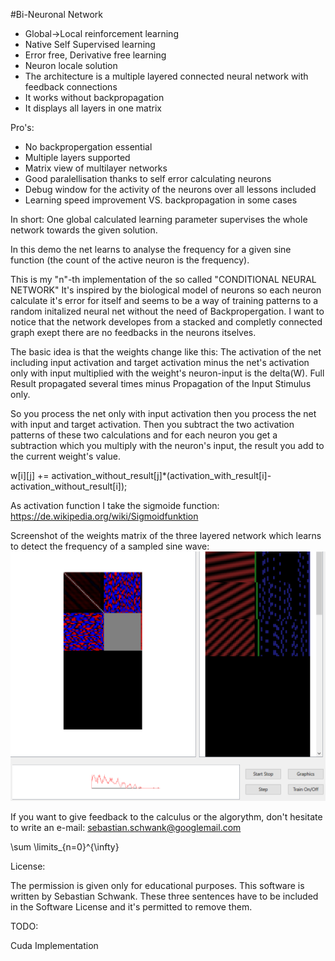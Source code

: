 #Bi-Neuronal Network
- Global->Local reinforcement learning
- Native Self Supervised learning 
- Error free, Derivative free learning
- Neuron locale solution
- The architecture is a multiple layered connected neural network with feedback connections
- It works without backpropagation
- It displays all layers in one matrix

Pro's:
- No backpropergation essential
- Multiple layers supported
- Matrix view of multilayer networks
- Good paralellisation thanks to self error calculating neurons 
- Debug window for the activity of the neurons over all lessons included
- Learning speed improvement VS. backpropagation in some cases


 In short:
 One global calculated learning parameter supervises the whole network towards the given solution.


 In this demo the net learns to analyse the frequency for a given sine function (the count of the active neuron is the frequency).

 This is my "n"-th implementation of the so called "CONDITIONAL NEURAL NETWORK"
 It's inspired by the biological model of neurons so each neuron calculate it's error for itself
 and seems to be a way of training patterns to a random initalized
 neural net without the need of Backpropergation.
 I want to notice that the network developes from a stacked and completly connected graph
 exept there are no feedbacks in the neurons itselves.


The basic idea is that the weights change like this:
The activation of the net including input activation and target activation minus the net's activation only with input multiplied with the weight's neuron-input is the delta(W). Full Result propagated several times minus Propagation of the Input Stimulus only.

So you process the net only with input activation then you process the net with input and target activation. Then you subtract the two activation patterns of these two calculations and for each neuron you get a subtraction which you multiply with the neuron's input, the result you add to the current weight's value.

w[i][j] += activation_without_result[j]*(activation_with_result[i]-activation_without_result[i]);

As activation function I take the sigmoide function: https://de.wikipedia.org/wiki/Sigmoidfunktion

Screenshot of the weights matrix of the three layered network which learns to detect the frequency of a sampled sine wave:
![Screenshot](https://github.com/SebastianSchwank/Genesis/blob/main/selfSupervised.png)

If you want to give feedback to the calculus or the algorythm, don't hesitate to write an e-mail:
sebastian.schwank@googlemail.com

\sum \limits_{n=0}^{\infty}

License:

The permission is given only for educational purposes.
This software is written by Sebastian Schwank. These three sentences have to be included in the Software License and it's permitted to remove them.

TODO:

Cuda Implementation
